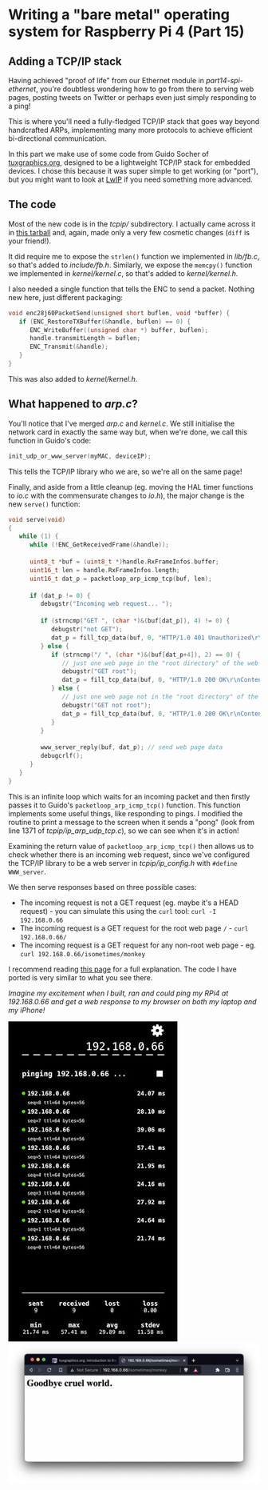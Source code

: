 Writing a "bare metal" operating system for Raspberry Pi 4 (Part 15)
====================================================================

Adding a TCP/IP stack
---------------------
Having achieved "proof of life" from our Ethernet module in _part14-spi-ethernet_, you're doubtless wondering how to go from there to serving web pages, posting tweets on Twitter or perhaps even just simply responding to a ping!

This is where you'll need a fully-fledged TCP/IP stack that goes way beyond handcrafted ARPs, implementing many more protocols to achieve efficient bi-directional communication.

In this part we make use of some code from Guido Socher of [tuxgraphics.org](http://tuxgraphics.org/), designed to be a lightweight TCP/IP stack for embedded devices. I chose this because it was super simple to get working (or "port"), but you might want to look at [LwIP](https://en.wikipedia.org/wiki/LwIP) if you need something more advanced.

The code
--------
Most of the new code is in the _tcpip/_ subdirectory. I actually came across it in [this tarball](http://tuxgraphics.org/common/src2/article09051/eth_tcp_client_server-dhcp-5.10.tar.gz) and, again, made only a very few cosmetic changes (`diff` is your friend!).

It did require me to expose the `strlen()` function we implemented in _lib/fb.c_, so that's added to _include/fb.h_. Similarly, we expose the `memcpy()` function we implemented in _kernel/kernel.c_, so that's added to _kernel/kernel.h_.

I also needed a single function that tells the ENC to send a packet. Nothing new here, just different packaging:

```c
void enc28j60PacketSend(unsigned short buflen, void *buffer) {
   if (ENC_RestoreTXBuffer(&handle, buflen) == 0) {
      ENC_WriteBuffer((unsigned char *) buffer, buflen);
      handle.transmitLength = buflen;
      ENC_Transmit(&handle);
   }
}
```

This was also added to _kernel/kernel.h_.

What happened to _arp.c_?
-------------------------
You'll notice that I've merged _arp.c_ and _kernel.c_. We still initialise the network card in exactly the same way but, when we're done, we call this function in Guido's code:

```c
init_udp_or_www_server(myMAC, deviceIP);
```

This tells the TCP/IP library who we are, so we're all on the same page!

Finally, and aside from a little cleanup (eg. moving the HAL timer functions to _io.c_ with the commensurate changes to _io.h_), the major change is the new `serve()` function:

```c
void serve(void)
{
   while (1) {
      while (!ENC_GetReceivedFrame(&handle));

      uint8_t *buf = (uint8_t *)handle.RxFrameInfos.buffer;
      uint16_t len = handle.RxFrameInfos.length;
      uint16_t dat_p = packetloop_arp_icmp_tcp(buf, len);

      if (dat_p != 0) {
         debugstr("Incoming web request... ");

         if (strncmp("GET ", (char *)&(buf[dat_p]), 4) != 0) {
            debugstr("not GET");
            dat_p = fill_tcp_data(buf, 0, "HTTP/1.0 401 Unauthorized\r\nContent-Type: text/html\r\n\r\n<h1>ERROR</h1>");
         } else {
            if (strncmp("/ ", (char *)&(buf[dat_p+4]), 2) == 0) {
               // just one web page in the "root directory" of the web server
               debugstr("GET root");
               dat_p = fill_tcp_data(buf, 0, "HTTP/1.0 200 OK\r\nContent-Type: text/html\r\n\r\n<h1>Hello world!</h1>");
            } else {
               // just one web page not in the "root directory" of the web server
               debugstr("GET not root");
               dat_p = fill_tcp_data(buf, 0, "HTTP/1.0 200 OK\r\nContent-Type: text/html\r\n\r\n<h1>Goodbye cruel world.</h1>");
            }
         }

         www_server_reply(buf, dat_p); // send web page data
         debugcrlf();
      }
   }
}
```

This is an infinite loop which waits for an incoming packet and then firstly passes it to Guido's `packetloop_arp_icmp_tcp()` function. This function implements some useful things, like responding to pings. I modified the routine to print a message to the screen when it sends a "pong" (look from line 1371 of _tcpip/ip_arp_udp_tcp.c_), so we can see when it's in action!

Examining the return value of `packetloop_arp_icmp_tcp()` then allows us to check whether there is an incoming web request, since we've configured the TCP/IP library to be a web server in _tcpip/ip_config.h_ with `#define WWW_server`.

We then serve responses based on three possible cases:

 * The incoming request is not a GET request (eg. maybe it's a HEAD request) - you can simulate this using the `curl` tool: `curl -I 192.168.0.66`
 * The incoming request is a GET request for the root web page `/` - `curl 192.168.0.66/`
 * The incoming request is a GET request for any non-root web page - eg. `curl 192.168.0.66/isometimes/monkey`

I recommend reading [this page](http://tuxgraphics.org/electronics/200905/embedded-tcp-ip-stack.shtml) for a full explanation. The code I have ported is very similar to what you see there.

_Imagine my excitement when I built, ran and could ping my RPi4 at 192.168.0.66 and get a web response to my browser on both my laptop and my iPhone!_

![Pinging from my iPhone](images/15-tcpip-webserver-pinging.jpg)
![Browsing from my laptop](images/15-tcpip-webserver-browser.png)
